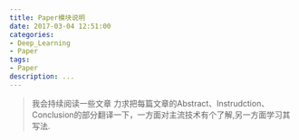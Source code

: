 ```yaml
---
title: Paper模块说明
date: 2017-03-04 12:51:00
categories:
- Deep_Learning
- Paper
tags:
- Paper
description: ...
---
```


> 我会持续阅读一些文章
  力求把每篇文章的Abstract、Instrudction、Conclusion的部分翻译一下，一方面对主流技术有个了解,另一方面学习其写法.
